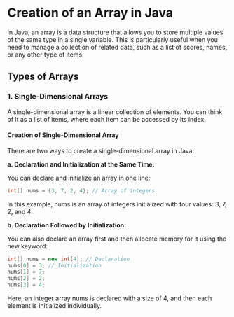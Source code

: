 # Creation of an Array in Java

In Java, an array is a data structure that allows you to store multiple values of the same type in a single variable. This is particularly useful when you need to manage a collection of related data, such as a list of scores, names, or any other type of items. 

## Types of Arrays



### 1. Single-Dimensional Arrays

A single-dimensional array is a linear collection of elements. You can think of it as a list of items, where each item can be accessed by its index.

#### Creation of Single-Dimensional Array

There are two ways to create a single-dimensional array in Java:

**a. Declaration and Initialization at the Same Time:**

You can declare and initialize an array in one line:

```java
int[] nums = {3, 7, 2, 4}; // Array of integers
```
In this example, nums is an array of integers initialized with four values: 3, 7, 2, and 4.

**b. Declaration Followed by Initialization:**

You can also declare an array first and then allocate memory for it using the new keyword:

```java
int[] nums = new int[4]; // Declaration
nums[0] = 3; // Initialization
nums[1] = 7;
nums[2] = 2;
nums[3] = 4;
```

Here, an integer array nums is declared with a size of 4, and then each element is initialized individually.